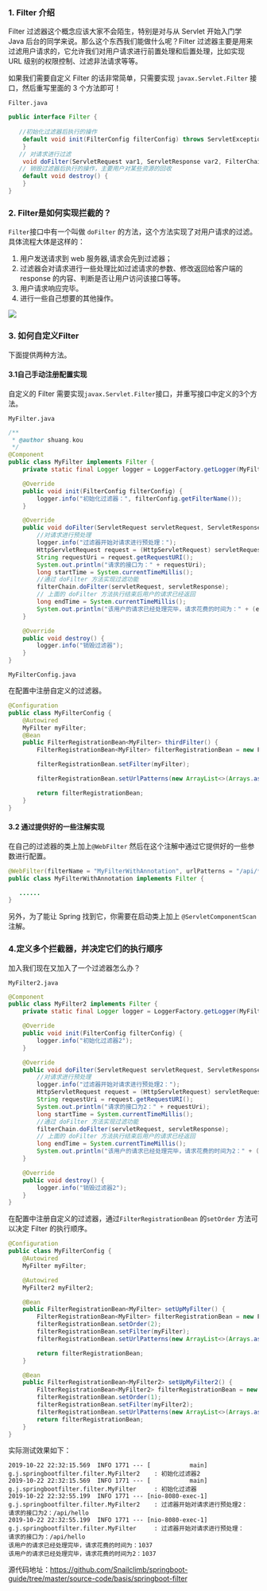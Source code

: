 ### 1. Filter 介绍

Filter 过滤器这个概念应该大家不会陌生，特别是对与从 Servlet 开始入门学 Java 后台的同学来说。那么这个东西我们能做什么呢？Filter 过滤器主要是用来过滤用户请求的，它允许我们对用户请求进行前置处理和后置处理，比如实现 URL 级别的权限控制、过滤非法请求等等。

如果我们需要自定义 Filter 的话非常简单，只需要实现 `javax.Servlet.Filter` 接口，然后重写里面的 3 个方法即可！

`Filter.java`

```java
public interface Filter {
  
   //初始化过滤器后执行的操作
    default void init(FilterConfig filterConfig) throws ServletException {
    }
   // 对请求进行过滤
    void doFilter(ServletRequest var1, ServletResponse var2, FilterChain var3) throws IOException, ServletException;
   // 销毁过滤器后执行的操作，主要用户对某些资源的回收
    default void destroy() {
    }
}
```

### 2. Filter是如何实现拦截的？

`Filter`接口中有一个叫做 `doFilter` 的方法，这个方法实现了对用户请求的过滤。具体流程大体是这样的：

1. 用户发送请求到 web 服务器,请求会先到过滤器；
2. 过滤器会对请求进行一些处理比如过滤请求的参数、修改返回给客户端的 response  的内容、判断是否让用户访问该接口等等。
3. 用户请求响应完毕。
4. 进行一些自己想要的其他操作。

![](https://my-blog-to-use.oss-cn-beijing.aliyuncs.com/2019-7/filter1.png)

### 3. 如何自定义Filter

 下面提供两种方法。

#### 3.1自己手动注册配置实现

自定义的 Filter 需要实现`javax.Servlet.Filter`接口，并重写接口中定义的3个方法。

`MyFilter.java`

```java
/**
 * @author shuang.kou
 */
@Component
public class MyFilter implements Filter {
    private static final Logger logger = LoggerFactory.getLogger(MyFilter.class);

    @Override
    public void init(FilterConfig filterConfig) {
        logger.info("初始化过滤器：", filterConfig.getFilterName());
    }

    @Override
    public void doFilter(ServletRequest servletRequest, ServletResponse servletResponse, FilterChain filterChain) throws IOException, ServletException {
        //对请求进行预处理
        logger.info("过滤器开始对请求进行预处理：");
        HttpServletRequest request = (HttpServletRequest) servletRequest;
        String requestUri = request.getRequestURI();
        System.out.println("请求的接口为：" + requestUri);
        long startTime = System.currentTimeMillis();
        //通过 doFilter 方法实现过滤功能
        filterChain.doFilter(servletRequest, servletResponse);
        // 上面的 doFilter 方法执行结束后用户的请求已经返回
        long endTime = System.currentTimeMillis();
        System.out.println("该用户的请求已经处理完毕，请求花费的时间为：" + (endTime - startTime));
    }

    @Override
    public void destroy() {
        logger.info("销毁过滤器");
    }
}
```

`MyFilterConfig.java`

在配置中注册自定义的过滤器。

```java
@Configuration
public class MyFilterConfig {
    @Autowired
    MyFilter myFilter;
    @Bean
    public FilterRegistrationBean<MyFilter> thirdFilter() {
        FilterRegistrationBean<MyFilter> filterRegistrationBean = new FilterRegistrationBean<>();

        filterRegistrationBean.setFilter(myFilter);

        filterRegistrationBean.setUrlPatterns(new ArrayList<>(Arrays.asList("/api/*")));

        return filterRegistrationBean;
    }
}
```

#### 3.2 通过提供好的一些注解实现

在自己的过滤器的类上加上`@WebFilter` 然后在这个注解中通过它提供好的一些参数进行配置。

```java
@WebFilter(filterName = "MyFilterWithAnnotation", urlPatterns = "/api/*")
public class MyFilterWithAnnotation implements Filter {

   ......
}
```

另外，为了能让 Spring 找到它，你需要在启动类上加上 `@ServletComponentScan` 注解。

### 4.定义多个拦截器，并决定它们的执行顺序

加入我们现在又加入了一个过滤器怎么办？

`MyFilter2.java`

```java
@Component
public class MyFilter2 implements Filter {
    private static final Logger logger = LoggerFactory.getLogger(MyFilter2.class);

    @Override
    public void init(FilterConfig filterConfig) {
        logger.info("初始化过滤器2");
    }

    @Override
    public void doFilter(ServletRequest servletRequest, ServletResponse servletResponse, FilterChain filterChain) throws IOException, ServletException {
        //对请求进行预处理
        logger.info("过滤器开始对请求进行预处理2：");
        HttpServletRequest request = (HttpServletRequest) servletRequest;
        String requestUri = request.getRequestURI();
        System.out.println("请求的接口为2：" + requestUri);
        long startTime = System.currentTimeMillis();
        //通过 doFilter 方法实现过滤功能
        filterChain.doFilter(servletRequest, servletResponse);
        // 上面的 doFilter 方法执行结束后用户的请求已经返回
        long endTime = System.currentTimeMillis();
        System.out.println("该用户的请求已经处理完毕，请求花费的时间为2：" + (endTime - startTime));
    }

    @Override
    public void destroy() {
        logger.info("销毁过滤器2");
    }
}

```

在配置中注册自定义的过滤器，通过`FilterRegistrationBean` 的`setOrder` 方法可以决定 Filter 的执行顺序。

```java
@Configuration
public class MyFilterConfig {
    @Autowired
    MyFilter myFilter;

    @Autowired
    MyFilter2 myFilter2;

    @Bean
    public FilterRegistrationBean<MyFilter> setUpMyFilter() {
        FilterRegistrationBean<MyFilter> filterRegistrationBean = new FilterRegistrationBean<>();
        filterRegistrationBean.setOrder(2);
        filterRegistrationBean.setFilter(myFilter);
        filterRegistrationBean.setUrlPatterns(new ArrayList<>(Arrays.asList("/api/*")));

        return filterRegistrationBean;
    }

    @Bean
    public FilterRegistrationBean<MyFilter2> setUpMyFilter2() {
        FilterRegistrationBean<MyFilter2> filterRegistrationBean = new FilterRegistrationBean<>();
        filterRegistrationBean.setOrder(1);
        filterRegistrationBean.setFilter(myFilter2);
        filterRegistrationBean.setUrlPatterns(new ArrayList<>(Arrays.asList("/api/*")));
        return filterRegistrationBean;
    }
}
```

实际测试效果如下：

```shell
2019-10-22 22:32:15.569  INFO 1771 --- [           main] g.j.springbootfilter.filter.MyFilter2    : 初始化过滤器2
2019-10-22 22:32:15.569  INFO 1771 --- [           main] g.j.springbootfilter.filter.MyFilter     : 初始化过滤器
2019-10-22 22:32:55.199  INFO 1771 --- [nio-8080-exec-1] g.j.springbootfilter.filter.MyFilter2    : 过滤器开始对请求进行预处理2：
请求的接口为2：/api/hello
2019-10-22 22:32:55.199  INFO 1771 --- [nio-8080-exec-1] g.j.springbootfilter.filter.MyFilter     : 过滤器开始对请求进行预处理：
请求的接口为：/api/hello
该用户的请求已经处理完毕，请求花费的时间为：1037
该用户的请求已经处理完毕，请求花费的时间为2：1037
```

源代码地址：https://github.com/Snailclimb/springboot-guide/tree/master/source-code/basis/springboot-filter